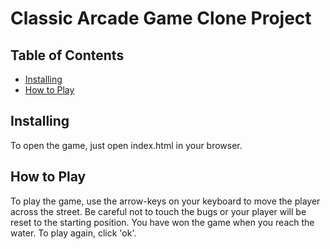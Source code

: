 # Classic Arcade Game Clone Project

## Table of Contents

- [Installing](#installing)
- [How to Play](#howtoplay)

## Installing

To open the game, just open index.html in your browser.

## How to Play

To play the game, use the arrow-keys on your keyboard to move the player across the street. Be careful not to touch the bugs or your player will be reset to the starting position. You have won the game when you reach the water. To play again, click 'ok'. 
